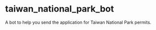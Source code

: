 # taiwan_national_park_bot
A bot to help you send the application for Taiwan National Park permits.
